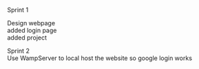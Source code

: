 Sprint 1

Design webpage<br>
added login page<br>
added project<br>

Sprint 2<br>
Use WampServer to local host the website so google login works <br>


